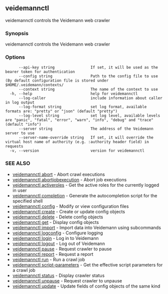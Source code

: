 ## veidemannctl

veidemannctl controls the Veidemann web crawler

### Synopsis

veidemannctl controls the Veidemann web crawler

### Options

```
      --api-key string                If set, it will be used as the bearer token for authentication
      --config string                 Path to the config file to use (By default configuration file is stored under $HOME/.veidemann/contexts/
      --context string                The name of the context to use
  -h, --help                          help for veidemannctl
      --log-caller                    include information about caller in log output
      --log-format string             set log format, available formats are: "pretty" or "json" (default "pretty")
      --log-level string              set log level, available levels are "panic", "fatal", "error", "warn", "info", "debug" and "trace" (default "info")
      --server string                 The address of the Veidemann server to use
      --server-name-override string   If set, it will override the virtual host name of authority (e.g. :authority header field) in requests
  -v, --version                       version for veidemannctl
```

### SEE ALSO

* [veidemannctl abort](veidemannctl_abort.md)	 - Abort crawl executions
* [veidemannctl abortjobexecution](veidemannctl_abortjobexecution.md)	 - Abort job executions
* [veidemannctl activeroles](veidemannctl_activeroles.md)	 - Get the active roles for the currently logged in user
* [veidemannctl completion](veidemannctl_completion.md)	 - Generate the autocompletion script for the specified shell
* [veidemannctl config](veidemannctl_config.md)	 - Modify or view configuration files
* [veidemannctl create](veidemannctl_create.md)	 - Create or update config objects
* [veidemannctl delete](veidemannctl_delete.md)	 - Delete config objects
* [veidemannctl get](veidemannctl_get.md)	 - Display config objects
* [veidemannctl import](veidemannctl_import.md)	 - Import data into Veidemann using subcommands
* [veidemannctl logconfig](veidemannctl_logconfig.md)	 - Configure logging
* [veidemannctl login](veidemannctl_login.md)	 - Log in to Veidemann
* [veidemannctl logout](veidemannctl_logout.md)	 - Log out of Veidemann
* [veidemannctl pause](veidemannctl_pause.md)	 - Request crawler to pause
* [veidemannctl report](veidemannctl_report.md)	 - Request a report
* [veidemannctl run](veidemannctl_run.md)	 - Run a crawl job
* [veidemannctl script-parameters](veidemannctl_script-parameters.md)	 - Get the effective script parameters for a crawl job
* [veidemannctl status](veidemannctl_status.md)	 - Display crawler status
* [veidemannctl unpause](veidemannctl_unpause.md)	 - Request crawler to unpause
* [veidemannctl update](veidemannctl_update.md)	 - Update fields of config objects of the same kind

